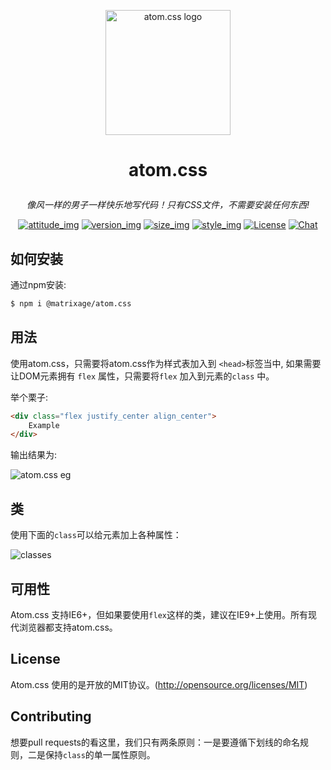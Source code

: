 
<p align="center"><a href="#" target="_blank" rel="noopener noreferrer"><img width="200" src="https://s1.ax1x.com/2018/11/25/Fkb1F1.png" alt="atom.css logo"></a></p>

# <p align="center"> atom.css </p>

_<p align="center">像风一样的男子一样快乐地写代码！只有CSS文件，不需要安装任何东西!</p>_

<p align="center">
<a href="#"><img src="https://img.shields.io/badge/join-welcome-brightgreen.svg" alt="attitude_img"></a>
  <a href="#"><img src="https://img.shields.io/badge/version-2.0-orange.svg" alt="version_img"></a>
  <a href="#"><img src="https://img.shields.io/badge/compres%20size-10k-red.svg" alt="size_img"></a>
  <a href="#"><img src="https://img.shields.io/badge/style-fic%20design-yellow.svg" alt="style_img"></a>
  <a href="#"><img src="https://img.shields.io/badge/license-MIT-blue.svg" alt="License"></a>
  <a href="#"><img src="https://img.shields.io/badge/update-weekly-lightgrey.svg" alt="Chat"></a>
</p>

## 如何安装

通过npm安装:

```bash
$ npm i @matrixage/atom.css
```

## 用法

使用atom.css，只需要将atom.css作为样式表加入到 `<head>`标签当中, 如果需要让DOM元素拥有 `flex` 属性，只需要将`flex` 加入到元素的`class` 中。

举个栗子:

```html
<div class="flex justify_center align_center">
    Example
</div>
```

输出结果为:

![atom.css eg](https://user-gold-cdn.xitu.io/2018/11/26/1675083438938377?w=933&h=394&f=png&s=6650)

## 类

使用下面的`class`可以给元素加上各种属性：

![classes](https://s2.ax1x.com/2019/02/12/kw5M0e.png)

## 可用性

Atom.css 支持IE6+，但如果要使用`flex`这样的类，建议在IE9+上使用。所有现代浏览器都支持atom.css。

## License

Atom.css 使用的是开放的MIT协议。(http://opensource.org/licenses/MIT)

## Contributing

想要pull requests的看这里，我们只有两条原则：一是要遵循下划线的命名规则，二是保持`class`的单一属性原则。




